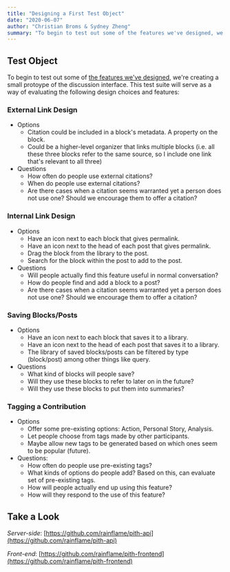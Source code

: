 ```yaml
---
title: "Designing a First Test Object"
date: "2020-06-07"
author: "Christian Broms & Sydney Zheng"
summary: "To begin to test out some of the features we've designed, we're creating a small protoype of the discussion interface. This test suite will serve as a way of evaluating the following design choices and features."
---
```


## Test Object

To begin to test out some of [the features we've designed](/posts/conversational-design), we're creating a small protoype of the discussion interface. This test suite will serve as a way of evaluating the following design choices and features:

### External Link Design

- Options
    - Citation could be included in a block's metadata. A property on the block.
    - Could be a higher-level organizer that links multiple blocks  (i.e. all these three blocks refer to the same source, so I include one link that's relevant to all three)
- Questions
    - How often do people use external citations?
    - When do people use external citations?
    - Are there cases when a citation seems warranted yet a person does not use one?  Should we encourage them to offer a citation?

### Internal Link Design

- Options
    - Have an icon next to each block that gives permalink.
    - Have an icon next to the head of each post that gives permalink.
    - Drag the block from the library to the post.
    - Search for the block within the post to add to the post.
- Questions
    - Will people actually find this feature useful in normal conversation?
    - How do people find and add a block to a post?
    - Are there cases when a citation seems warranted yet a person does not use one?  Should we encourage them to offer a citation?

### Saving Blocks/Posts

- Options
    - Have an icon next to each block that saves it to a library.
    - Have an icon next to the head of each post that saves it to a library.
    - The library of saved blocks/posts can be filtered by type (block/post) among other things like query.
- Questions
    - What kind of blocks will people save?
    - Will they use these blocks to refer to later on in the future?
    - Will they use these blocks to put them into summaries?

### Tagging a Contribution

- Options
    - Offer some pre-existing options: Action, Personal Story, Analysis.
    - Let people choose from tags made by other participants.
    - Maybe allow new tags to be generated based on which ones seem to be popular (future).
- Questions:
    - How often do people use pre-existing tags?
    - What kinds of options do people add?   Based on this, can evaluate set of pre-existing tags.
    - How will people actually end up using this feature?
    - How will they respond to the use of this feature?

## Take a Look

*Server-side*: [https://github.com/rainflame/pith-api](https://github.com/rainflame/pith-api)

*Front-end*: [https://github.com/rainflame/pith-frontend](https://github.com/rainflame/pith-frontend)
